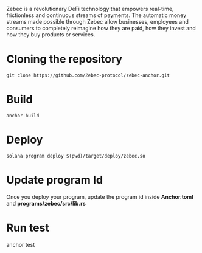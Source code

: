 Zebec is a revolutionary DeFi technology that empowers real-time, frictionless and continuous streams of payments. The automatic money streams made possible through Zebec allow businesses, employees and consumers to completely reimagine how they are paid, how they invest and how they buy products or services.

# Cloning the repository
``` git clone https://github.com/Zebec-protocol/zebec-anchor.git ```

# Build 
``` anchor build ```
# Deploy
```solana program deploy $(pwd)/target/deploy/zebec.so ```

# Update program Id

Once you deploy your program, update the program id inside **Anchor.toml** and **programs/zebec/src/lib.rs**

# Run test

anchor test

